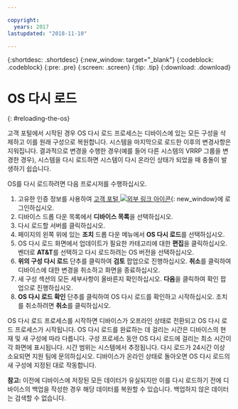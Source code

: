 ```yaml
---

copyright:
  years: 2017
lastupdated: "2018-11-10"

---
```


{:shortdesc: .shortdesc}
{:new_window: target="_blank"}
{:codeblock: .codeblock}
{:pre: .pre}
{:screen: .screen}
{:tip: .tip}
{:download: .download}

# OS 다시 로드
{: #reloading-the-os}

고객 포털에서 시작된 경우 OS 다시 로드 프로세스는 디바이스에 있는 모든 구성을 삭제하고 이를 원래 구성으로 복원합니다. 시스템을 마지막으로 로드한 이후의 변경사항은 지워집니다. 결과적으로 변경을 수행한 경우(예를 들어 다른 시스템의 VRRP 그룹을 변경한 경우), 시스템을 다시 로드하면 시스템이 다시 온라인 상태가 되었을 때 충돌이 발생하기 쉽습니다.

OS를 다시 로드하려면 다음 프로시저를 수행하십시오.

1. 고유한 인증 정보를 사용하여 [고객 포털 ![외부 링크 아이콘](../../icons/launch-glyph.svg "외부 링크 아이콘")](https://control.softlayer.com/){: new_window}에 로그인하십시오.
2. 디바이스 드롭 다운 목록에서 **디바이스 목록**을 선택하십시오.
3. 다시 로드할 서버를 클릭하십시오.
4. 페이지의 왼쪽 위에 있는 **조치** 드롭 다운 메뉴에서 **OS 다시 로드**를 선택하십시오.
5. OS 다시 로드 화면에서 업데이트가 필요한 카테고리에 대한 **편집**을 클릭하십시오. 벤더로 **AT&T**를 선택하고 다시 로드하려는 OS 버전을 선택하십시오.
6. **위의 구성 다시 로드** 단추를 클릭하여 **검토** 팝업으로 진행하십시오. **취소**를 클릭하여 디바이스에 대한 변경을 취소하고 화면을 종료하십시오.
7. 새 구성 섹션의 모든 세부사항이 올바른지 확인하십시오. **다음**을 클릭하여 확인 팝업으로 진행하십시오.
8. **OS 다시 로드 확인** 단추를 클릭하여 OS 다시 로드를 확인하고 시작하십시오. 조치를 취소하려면 **취소**를 클릭하십시오.

OS 다시 로드 프로세스를 시작하면 디바이스가 오프라인 상태로 전환되고 OS 다시 로드 프로세스가 시작됩니다. OS 다시 로드를 완료하는 데 걸리는 시간은 디바이스의 현재 및 새 구성에 따라 다릅니다. 구성 프로세스 동안 OS 다시 로드에 걸리는 최소 시간이 각 화면에 표시됩니다. 시간 범위는 시스템에서 추정됩니다. 다시 로드가 24시간 이상 소요되면 지원 팀에 문의하십시오. 디바이스가 온라인 상태로 돌아오면 OS 다시 로드의 새 구성에 지정된 대로 작동합니다. 

**참고:** 이전에 디바이스에 저장된 모든 데이터가 유실되지만 이를 다시 로드하기 전에 디바이스의 백업을 작성한 경우 해당 데이터를 복원할 수 있습니다. 백업하지 않은 데이터는 검색할 수 없습니다.
